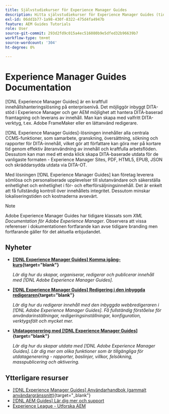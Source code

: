 ```yaml
---
title: Självstudiekurser för Experience Manager Guides
description: Hitta självstudiekurser för Experience Manager Guides (tidigare XML Documentation för Adobe Experience Manager). Lär dig mer om inbyggt DITA-stöd och strukturerad redigering i Experience Manager.
exl-id: 06dd1b77-1a98-430f-8322-475d4fa4947b
feature: AEM Guides Tutorials
role: User
source-git-commit: 293d2fd9c015a4ec516080b9e5dfed32b96639b7
workflow-type: tm+mt
source-wordcount: '304'
ht-degree: 0%

---
```


# Experience Manager Guides Documentation

[!DNL Experience Manager Guides] är en kraftfull innehållshanteringslösning på enterprisenivå. Det möjliggör inbyggt DITA-stöd i Experience Manager och ger AEM möjlighet att hantera DITA-baserad framtagning och leverans av innehåll. Man kan skapa med valfritt DITA-verktyg, t.ex. Adobe FrameMaker eller en lättanvänd redigerare.

[!DNL Experience Manager Guides]-lösningen innehåller alla centrala CCMS-funktioner, som samarbete, granskning, översättning, sökning och rapporter för DITA-innehåll, vilket gör att författare kan göra mer på kortare tid genom effektiv återanvändning av innehåll och kraftfulla arbetsflöden. Dessutom kan man med ett enda klick skapa DITA-baserade utdata för de vanligaste formaten - Experience Manager Sites, PDF, HTML5, EPUB, JSON och skräddarsydda utdata via DITA-OT.

Med lösningen [!DNL Experience Manager Guides] kan företag leverera sömlösa och personaliserade upplevelser till slutanvändare och säkerställa enhetlighet och enhetlighet i för- och efterförsäljningsinnehåll. Det är enkelt att få fullständig kontroll över innehållets integritet. Dessutom minskar lokaliseringstiden och kostnaderna avsevärt.

>[!NOTE]
> 
> Adobe Experience Manager Guides har tidigare klassats som _XML Documentation för Adobe Experience Manager_. Observera att vissa referenser i dokumentationen fortfarande kan avse tidigare branding men fortfarande gäller för det aktuella erbjudandet.

## Nyheter

* **[[!DNL Experience Manager Guides] Komma igång-kurs](https://experienceleague.adobe.com/docs/experience-manager-guides-learn/videos/getting-started/overview.html){target="blank"}**

  _Lär dig hur du skapar, organiserar, redigerar och publicerar innehåll med [!DNL Adobe Experience Manager Guides]._

* **[[!DNL Experience Manager Guides] Redigering i den inbyggda redigeraren](https://experienceleague.adobe.com/docs/experience-manager-guides-learn/videos/advanced-user-guide/overview.html){target="blank"}**

  _Lär dig hur du redigerar innehåll med den inbyggda webbredigeraren i [!DNL Adobe Experience Manager Guides]. Få fullständig förståelse för användarinställningar, redigeringsinställningar, konfiguration, verktygsfält och mycket mer._

* **[Utdatagenerering med  [!DNL Experience Manager Guides]](https://experienceleague.adobe.com/docs/experience-manager-guides-learn/videos/output-generation/overview.html){target="blank"}**

  _Lär dig hur du skapar utdata med [!DNL Adobe Experience Manager Guides]. Lär dig mer om olika funktioner som är tillgängliga för utdatagenerering - rapporter, baslinjer, villkor, felsökning, masspublicering och aktivering._


## Ytterligare resurser

* [[!DNL Experience Manager Guides] Användarhandbok (gammalt användargränssnitt)](https://experienceleague.adobe.com/en/docs/experience-manager-guides/using-old-ui/overview){target="_blank"}
* [[!DNL AEM Guides] Lär dig mer och support](https://helpx.adobe.com/support/xml-documentation-for-experience-manager.html)
* [Experience League - Utforska AEM](https://business.adobe.com/products/experience-manager/adobe-experience-manager.html)

